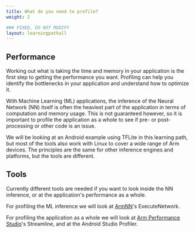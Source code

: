 ```yaml
---
title: What do you need to profile?
weight: 2

### FIXED, DO NOT MODIFY
layout: learningpathall
---
```


## Performance
Working out what is taking the time and memory in your application is the first step to getting the performance you want. Profiling can help you identify the bottlenecks in your application and understand how to optimize it.

With Machine Learning (ML) applications, the inference of the Neural Network (NN) itself is often the heaviest part of the application in terms of computation and memory usage. This is not guaranteed however, so it is important to profile the application as a whole to see if pre- or post-processing or other code is an issue.

We will be looking at an Android example using TFLite in this learning path, but most of the tools also work with Linux to cover a wide range of Arm devices. The principles are the same for other inference engines and platforms, but the tools are different.

## Tools

Currently different tools are needed if you want to look inside the NN inference, or at the application's performance as a whole.

For profiling the ML inference we will look at <a href="https://github.com/ARM-software/armnn/releases">ArmNN</a>'s ExecuteNetwork.

For profiling the application as a whole we will look at <a href="https://developer.arm.com/Tools%20and%20Software/Arm%20Performance%20Studio">Arm Performance Studio</a>'s Streamline, and at the Android Studio Profiler.

